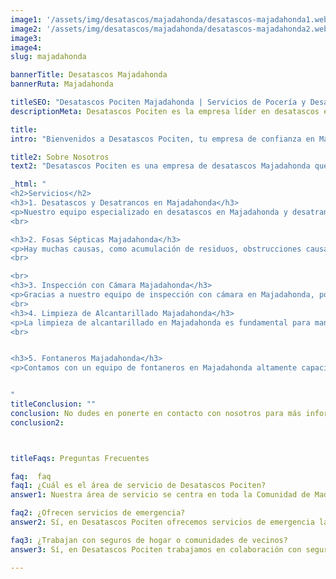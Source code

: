 ```yaml
---
image1: '/assets/img/desatascos/majadahonda/desatascos-majadahonda1.webp'
image2: '/assets/img/desatascos/majadahonda/desatascos-majadahonda2.webp'
image3:
image4:
slug: majadahonda

bannerTitle: Desatascos Majadahonda
bannerRuta: Majadahonda

titleSEO: "Desatascos Pociten Majadahonda | Servicios de Pocería y Desatrancos 24/7"
descriptionMeta: Desatascos Pociten es la empresa líder en desatascos en Majadahonda, desatrancos, limpieza de alcantarillado, fosas sépticas e inspección con cámara. Fontaneros expertos disponibles 24/7. ¡Llámanos hoy!

title: 
intro: "Bienvenidos a Desatascos Pociten, tu empresa de confianza en Majadahonda. Somos expertos en desatascos en Majadahonda, desatrancos en Majadahonda y mucho más. Nuestro equipo de profesionales está siempre disponible para ayudarte en tus necesidades de fontanería y saneamiento. Con nuestra amplia experiencia en el sector, garantizamos un servicio de calidad que cumple con las expectativas de nuestros clientes."

title2: Sobre Nosotros
text2: "Desatascos Pociten es una empresa de desatascos Majadahonda que lleva años ofreciendo soluciones eficientes y de calidad a nuestros clientes. Nuestra experiencia y conocimientos nos permiten ser la mejor opción para resolver tus problemas de fontanería, fosas sépticas e inspecciones con cámara. Contamos con una flota de vehículos modernos y equipados con la última tecnología para ofrecer un servicio rápido y efectivo en cualquier situación."

_html: "
<h2>Servicios</h2>
<h3>1. Desatascos y Desatrancos en Majadahonda</h3>
<p>Nuestro equipo especializado en desatascos en Majadahonda y desatrancos en Majadahonda te garantiza un servicio rápido, eficiente y económico. Ya sea en tu hogar, empresa o comunidad de vecinos, estamos a tu disposición las 24 horas del día, los 365 días del año. Nos encargamos de todo tipo de atascos, desde pequeños desagües hasta grandes tuberías y alcantarillado.</p>
<br>

<h3>2. Fosas Sépticas Majadahonda</h3>
<p>Hay muchas causas, como acumulación de residuos, obstrucciones causadas por elementos extraños, falta de mantenimiento, entre otras. Si tienes un atasco en las tuberías, no te preocupes, Pociten tiene la solución. Nuestro equipo de profesionales utiliza las herramientas y técnicas más avanzadas para resolver el problema de manera rápida y efectiva.</p>
<br>

<br>
<h3>3. Inspección con Cámara Majadahonda</h3>
<p>Gracias a nuestro equipo de inspección con cámara en Majadahonda, podemos detectar rápidamente cualquier problema en tuberías y alcantarillado. Así, podemos ofrecerte soluciones efectivas para evitar futuros atascos o daños. Esta tecnología nos permite realizar diagnósticos precisos sin necesidad de realizar obras o excavaciones.</p>
<br>
<h3>4. Limpieza de Alcantarillado Majadahonda</h3>
<p>La limpieza de alcantarillado en Majadahonda es fundamental para mantener un sistema de saneamiento eficiente. Nuestros expertos se encargan de eliminar cualquier residuo y obstrucción, garantizando un correcto funcionamiento. Realizamos trabajos de mantenimiento preventivo para evitar futuros problemas y asegurar el buen estado de la red de alcantarillado.</p>
<br>


<h3>5. Fontaneros Majadahonda</h3>
<p>Contamos con un equipo de fontaneros en Majadahonda altamente capacitados para resolver cualquier problema de fontanería en tu hogar o negocio. Ya sea una fuga, instalación o reparación, estamos a tu servicio para ofrecerte las mejores soluciones. Nuestros fontaneros trabajan con materiales de alta calidad y ofrecen garantía en todos sus trabajos.</p>


"
titleConclusion: ""
conclusion: No dudes en ponerte en contacto con nosotros para más información o para solicitar un presupuesto. Estamos a tu disposición para solucionar tus problemas de desatascos en Majadahonda, desatrancos en Majadahonda y mucho más. Puedes llamarnos, enviarnos un correo electrónico o visitarnos en nuestras oficinas en Majadahonda. Nuestro equipo de expertos estará encantado de atenderte y ayudarte en todo lo que necesites.
conclusion2: 



titleFaqs: Preguntas Frecuentes

faq:  faq
faq1: ¿Cuál es el área de servicio de Desatascos Pociten?
answer1: Nuestra área de servicio se centra en toda la Comunidad de Madrid y sus zonas aledañas. No dudes en contactarnos para consultar si atendemos tu zona específica. Estamos comprometidos en ofrecer un servicio de calidad a nuestros clientes en toda la región.

faq2: ¿Ofrecen servicios de emergencia?
answer2: Sí, en Desatascos Pociten ofrecemos servicios de emergencia las 24 horas del día, los 365 días del año. Entendemos que los problemas de fontanería y desatascos pueden ocurrir en cualquier momento, por eso estamos siempre a tu disposición para resolverlos de manera rápida y eficiente.

faq3: ¿Trabajan con seguros de hogar o comunidades de vecinos?
answer3: Sí, en Desatascos Pociten trabajamos en colaboración con seguros de hogar y comunidades de vecinos. Si tu seguro cubre los servicios de desatascos o fontanería, podemos gestionar directamente con ellos la realización del trabajo y su correspondiente pago.

---
```


